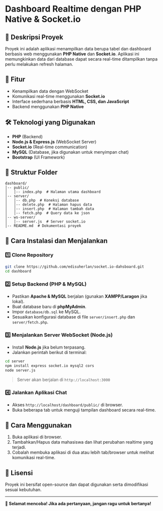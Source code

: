 # Dashboard Realtime dengan PHP Native & Socket.io

## 📌 Deskripsi Proyek
Proyek ini adalah aplikasi menampilkan data berupa tabel dan dashboard berbasis web menggunakan **PHP Native** dan **Socket.io**. Aplikasi ini memungkinkan data dari database dapat secara real-time ditampilkan tanpa perlu melakukan refresh halaman.

## 🚀 Fitur
- Kenampilkan data dengan WebSocket
- Komunikasi real-time menggunakan **Socket.io**
- Interface sederhana berbasis **HTML, CSS, dan JavaScript**
- Backend menggunakan **PHP Native**

## 🛠️ Teknologi yang Digunakan
- **PHP** (Backend)
- **Node.js & Express.js** (WebSocket Server)
- **Socket.io** (Real-time communication)
- **MySQL** (Database, jika digunakan untuk menyimpan chat)
- **Bootstrap** (UI Framework)

## 📂 Struktur Folder
```
dashboard/
│-- public/
│   │-- index.php  # Halaman utama dashboard
│-- server/
│   │-- db.php  # Koneksi database
│   │-- delete.php  # Halaman hapus data
│   │-- insert.php  # Halaman tambah data
│   │-- fetch.php  # Query data ke json
│-- ws-server/
│   │-- server.js  # Server socket.io
│-- README.md  # Dokumentasi proyek
```

## 🔧 Cara Instalasi dan Menjalankan

### 1️⃣ **Clone Repository**
```bash
git clone https://github.com/edisuherlan/socket.io-dahsboard.git
cd dashboard
```

### 2️⃣ **Setup Backend (PHP & MySQL)**
- Pastikan **Apache & MySQL** berjalan (gunakan **XAMPP/Laragon** jika lokal).
- Buat database baru di **phpMyAdmin**.
- Impor `database/db.sql` ke MySQL.
- Sesuaikan konfigurasi database di file `server/insert.php` dan `server/fetch.php`.

### 3️⃣ **Menjalankan Server WebSocket (Node.js)**
- Install **Node.js** jika belum terpasang.
- Jalankan perintah berikut di terminal:
```bash
cd server
npm install express socket.io mysql2 cors
node server.js
```

> Server akan berjalan di `http://localhost:3000`

### 4️⃣ **Jalankan Aplikasi Chat**
- Akses `http://localhost/dashboard/public/` di browser.
- Buka beberapa tab untuk menguji tampilan dashboard secara real-time.

## 🎯 Cara Menggunakan
1. Buka aplikasi di browser.
2. Tambahkan/Hapus data mahasiswa dan lihat perubahan realtime yang terjadi.
3. Cobalah membuka aplikasi di dua atau lebih tab/browser untuk melihat komunikasi real-time.

## 📜 Lisensi
Proyek ini bersifat open-source dan dapat digunakan serta dimodifikasi sesuai kebutuhan.

---
**🚀 Selamat mencoba! Jika ada pertanyaan, jangan ragu untuk bertanya!**

